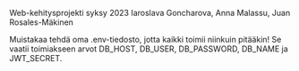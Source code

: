 Web-kehitysprojekti syksy 2023
Iaroslava Goncharova, Anna Malassu, Juan Rosales-Mäkinen

Muistakaa tehdä oma .env-tiedosto, jotta kaikki toimii niinkuin pitääkin!
Se vaatii toimiakseen arvot DB_HOST, DB_USER, DB_PASSWORD, DB_NAME ja JWT_SECRET. 